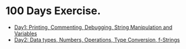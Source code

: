 # 100 Days Exercise.

* [Day1: Printing, Commenting, Debugging, String Manipulation and Variables](day1/README.md)
* [Day2: Data types, Numbers, Operations, Type Conversion, f-Strings](day2/README.md)
